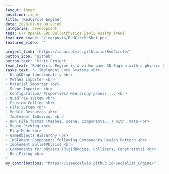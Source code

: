 ```yaml
---
layout: inner
position: right
title: 'RedCircle Engine'
date: 2020-01-01 00:20:00
categories: development
tags: C++ OpenGL SDL BulletPhysics DevIL Assimp ImGui
featured_image: '/img/posts/RedCircleShot.png'
featured_video: ''

project_link: 'https://isaaccalvis.github.io/RedCircle/'
button_icon: 'github'
button_text: 'Visit Project'
lead_text: 'RedCircle Engine is a video game 3D Engine with a physics system.'
tasks_text: '- Implement Core Systems <br>
- Drag&Drop functionality <br>
- Meshes importer <br>
- Material importer <br>
- Scene Importer <br>
- Configuration/ Properties/ Hierarchy panels ... <br>
- QuadTree system <br>
- Frustum Culling <br>
- File System <br>
- Module Resources <br>
- Implement ImGuizmos <br>
- Own File format (Meshes, scene, components...) with .meta <br>
- Mouse Picking <br>
- Play Mode <br>
- GameObjects Hierarchy <br>
- Implement Components following Components Design Pattern <br>
- Implement BulletPhysics <br>
- Components for physics (RigidBodies, Colliders, Constraints) <br>
- Bug Fixing <br>
'
my_contributions: "https://isaaccalvis.github.io/Socialist_Engine/"
---
```

